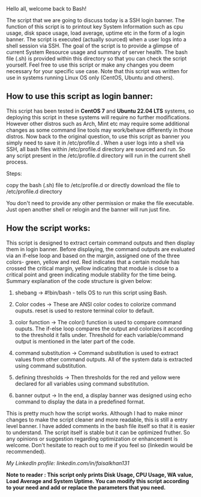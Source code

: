 Hello all, welcome back to Bash!

The script that we are going to discuss today is a SSH login banner. The function of this script is to printout key System Information such as cpu usage, disk space usage, load average, uptime etc in the form of a login banner. The script is executed (actually sourced) when a user logs into a shell session via SSH. The goal of the script is to provide a glimpse of current System Resource usage and summary of server health. The bash file (.sh) is provided within this directory so that you can check the script yourself. Feel free to use this script or make any changes you deem necessary for your specific use case. Note that this script was written for use in systems running Linux OS only (CentOS, Ubuntu and others).


## How to use this script as login banner:

This script has been tested in **CentOS 7** and **Ubuntu 22.04 LTS** systems, so deploying this script in these systems will require no further modifications. However other distros such as Arch, Mint etc may require some additional changes as some command line tools may work/behave differently in those distros. Now back to the original question, to use this script as banner you simply need to save it in /etc/profile.d . When a user logs into a shell via SSH, all bash files within /etc/profile.d directory are sourced and run. So any script present in the /etc/profile.d directory will run in the current shell process. 

Steps:

copy the bash (.sh) file to /etc/profile.d
or
directly download the file to /etc/profile.d directory

You don't need to provide any other permission or make the file executable. Just open another shell or relogin and the banner will run just fine.


## How the script works:

This script is designed to extract certain command outputs and then display them in login banner. Before displaying, the command outputs are evaluated via an if-else loop and based on the margin, assigned one of the three colors- green, yellow and red. Red indicates that a certain module has crossed the critical margin, yellow indicating that module is close to a critical point and green indicating module stability for the time being. Summary explanation of the code structure is given below:


1. shebang -> #!bin/bash - tells OS to run this script using Bash.

2. Color codes -> These are ANSI color codes to colorize command ouputs. reset is used to restore terminal color to default.

3. color function -> The color() function is used to compare command ouputs. The if-else loop compares the output and colorizes it according to the threshold it falls under. Threshold for each variable/command output is mentioned in the later part of the code.

4. command substitution -> Command substitution is used to extract values from other command outputs. All of the system data is extracted using command substitution.

5. defining thresholds -> Then thresholds for the red and yellow were declared for all variables using command substitution.

6. banner output -> In the end, a display banner was designed using echo command to display the data in a predefined format.


This is pretty much how the script works. Although I had to make minor changes to make the script cleaner and more readable, this is still a entry level banner. I have added comments in the bash file itself so that it is easier to understand. The script itself is stable but it can be optimized fruther. So any opinions or suggestion regarding optimization or enhancement is welcome. Don't hesitate to reach out to me if you feel so (linkedin would be recommended).

*My LinkedIn profile: linkedin.com/in/faisalkhan131*


**Note to reader : This script only prints Disk Usage, CPU Usage, WA value, Load Average and System Uptime. You can modify this script according to your need and add or replace the parameters that you need.**



